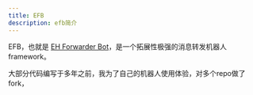 ```yaml
---
title: EFB
description: efb简介
---
```

EFB，也就是 [EH Forwarder Bot](https://github.com/ehForwarderBot)，是一个拓展性极强的消息转发机器人framework。

大部分代码编写于多年之前，我为了自己的机器人使用体验，对多个repo做了fork，
